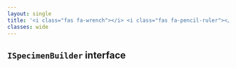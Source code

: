```yaml
---
layout: single
title: '<i class="fas fa-wrench"></i> <i class="fas fa-pencil-ruler"></i> Code own customization'
classes: wide
---
```


## `ISpecimenBuilder` interface
